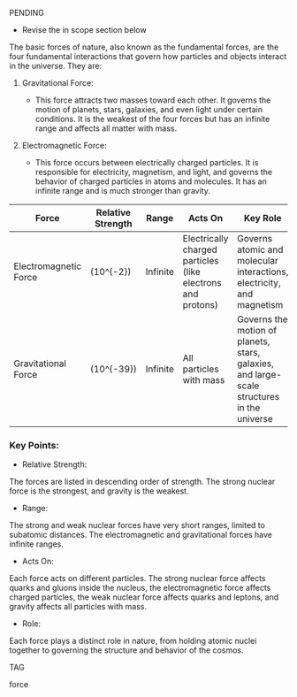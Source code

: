 PENDING

- Revise the in scope section below

The basic forces of nature, also known as the fundamental forces, are the four fundamental interactions that govern how particles and objects interact in the universe. They are:

1. Gravitational Force:

   - This force attracts two masses toward each other. It governs the motion of planets, stars, galaxies, and even light under certain conditions. It is the weakest of the four forces but has an infinite range and affects all matter with mass.

2. Electromagnetic Force:

   - This force occurs between electrically charged particles. It is responsible for electricity, magnetism, and light, and governs the behavior of charged particles in atoms and molecules. It has an infinite range and is much stronger than gravity.


| Force               | Relative Strength | Range                | Acts On                                  | Key Role                                  |
|-------------------------|-----------------------|--------------------------|----------------------------------------------|-----------------------------------------------|
| Electromagnetic Force| \(10^{-2}\)           | Infinite                 | Electrically charged particles (like electrons and protons) | Governs atomic and molecular interactions, electricity, and magnetism |
| Gravitational Force | \(10^{-39}\)          | Infinite                 | All particles with mass                      | Governs the motion of planets, stars, galaxies, and large-scale structures in the universe |


### Key Points:

- Relative Strength: 

The forces are listed in descending order of strength. The strong nuclear force is the strongest, and gravity is the weakest.

- Range: 

The strong and weak nuclear forces have very short ranges, limited to subatomic distances. The electromagnetic and gravitational forces have infinite ranges.

- Acts On: 

Each force acts on different particles. The strong nuclear force affects quarks and gluons inside the nucleus, the electromagnetic force affects charged particles, the weak nuclear force affects quarks and leptons, and gravity affects all particles with mass.

- Role: 

Each force plays a distinct role in nature, from holding atomic nuclei together to governing the structure and behavior of the cosmos.

TAG

force
